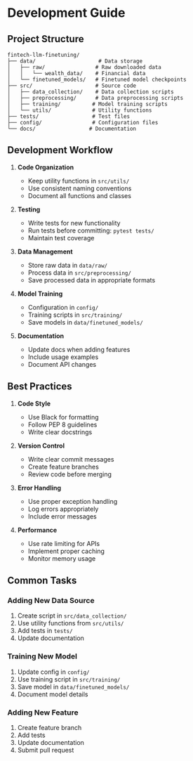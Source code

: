 # Development Guide

## Project Structure

```
fintech-llm-finetuning/
├── data/                    # Data storage
│   ├── raw/                # Raw downloaded data
│   │   └── wealth_data/    # Financial data
│   └── finetuned_models/   # Finetuned model checkpoints
├── src/                    # Source code
│   ├── data_collection/    # Data collection scripts
│   ├── preprocessing/      # Data preprocessing scripts
│   ├── training/          # Model training scripts
│   └── utils/             # Utility functions
├── tests/                 # Test files
├── config/                # Configuration files
└── docs/                 # Documentation
```

## Development Workflow

1. **Code Organization**
   - Keep utility functions in `src/utils/`
   - Use consistent naming conventions
   - Document all functions and classes

2. **Testing**
   - Write tests for new functionality
   - Run tests before committing: `pytest tests/`
   - Maintain test coverage

3. **Data Management**
   - Store raw data in `data/raw/`
   - Process data in `src/preprocessing/`
   - Save processed data in appropriate formats

4. **Model Training**
   - Configuration in `config/`
   - Training scripts in `src/training/`
   - Save models in `data/finetuned_models/`

5. **Documentation**
   - Update docs when adding features
   - Include usage examples
   - Document API changes

## Best Practices

1. **Code Style**
   - Use Black for formatting
   - Follow PEP 8 guidelines
   - Write clear docstrings

2. **Version Control**
   - Write clear commit messages
   - Create feature branches
   - Review code before merging

3. **Error Handling**
   - Use proper exception handling
   - Log errors appropriately
   - Include error messages

4. **Performance**
   - Use rate limiting for APIs
   - Implement proper caching
   - Monitor memory usage

## Common Tasks

### Adding New Data Source
1. Create script in `src/data_collection/`
2. Use utility functions from `src/utils/`
3. Add tests in `tests/`
4. Update documentation

### Training New Model
1. Update config in `config/`
2. Use training script in `src/training/`
3. Save model in `data/finetuned_models/`
4. Document model details

### Adding New Feature
1. Create feature branch
2. Add tests
3. Update documentation
4. Submit pull request 